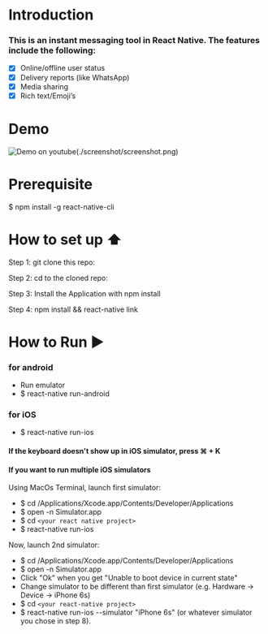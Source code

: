 # Introduction
### This is an instant messaging tool in React Native. The features include the following:

- [x] Online/offline user status
- [x] Delivery reports (like WhatsApp)
- [x] Media sharing
- [x] Rich text/Emoji’s

# Demo
![Demo on youtube(./screenshot/screenshot.png)](https://www.youtube.com/watch?v=ugA1DqM4oIE&feature=youtu.be)
# Prerequisite

$ npm install -g react-native-cli

# How to set up ⬆️

Step 1: git clone this repo:

Step 2: cd to the cloned repo:

Step 3: Install the Application with npm install

Step 4: npm install && react-native link

# How to Run ▶️

### for android
* Run emulator
* $ react-native run-android

### for iOS
* $ react-native run-ios

#### If the keyboard doesn't show up in iOS simulator, press ⌘ + K

#### If you want to run multiple iOS simulators
Using MacOs Terminal, launch first simulator:

* $ cd /Applications/Xcode.app/Contents/Developer/Applications
* $ open -n Simulator.app
* $ cd `<your react native project>`
* $ react-native run-ios

Now, launch 2nd simulator:

* $ cd /Applications/Xcode.app/Contents/Developer/Applications
* $ open -n Simulator.app
* Click "Ok" when you get "Unable to boot device in current state"
* Change simulator to be different than first simulator (e.g. Hardware -> Device -> iPhone 6s)
* $ cd `<your react-native project>`
* $ react-native run-ios --simulator "iPhone 6s" (or whatever simulator you chose in step 8).

